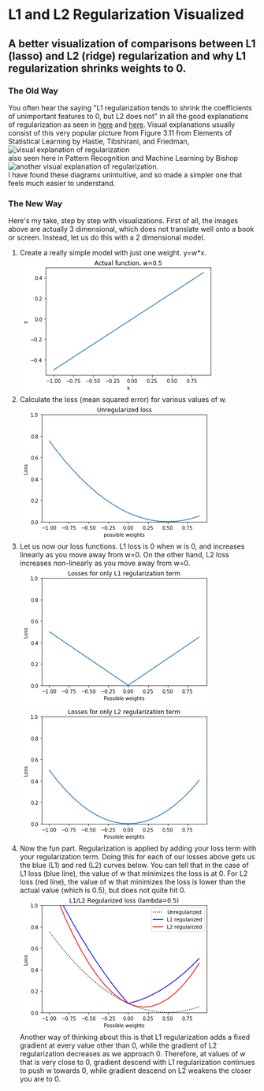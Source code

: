 # L1 and L2 Regularization Visualized
## A better visualization of comparisons between L1 (lasso) and L2 (ridge) regularization and why L1 regularization shrinks weights to 0.  
### The Old Way
You often hear the saying "L1 regularization tends to shrink the coefficients of unimportant features to 0, but L2 does not" in all the good explanations of regularization as seen in [here](https://towardsdatascience.com/l1-and-l2-regularization-methods-ce25e7fc831c) and [here](https://towardsdatascience.com/intuitions-on-l1-and-l2-regularisation-235f2db4c261). Visual explanations usually consist of this very popular picture from Figure 3.11 from Elements of Statistical Learning by Hastie, Tibshirani, and Friedman,  
![visual explanation of regularization](https://i.stack.imgur.com/oVJDB.png)   
also seen here in Pattern Recognition and Machine Learning by Bishop ![another visual explanation of regularization](https://i.stack.imgur.com/ffUlW.png).  
I have found these diagrams unintuitive, and so made a simpler one that feels much easier to understand.
### The New Way
Here's my take, step by step with visualizations. First of all, the images above are actually 3 dimensional, which does not translate well onto a book or screen. Instead, let us do this with a 2 dimensional model.  
1. Create a really simple model with just one weight. y=w*x.  
![original equation](./resources/original_equation.png)  
2. Calculate the loss (mean squared error) for various values of w.  
![unregularized loss](./resources/unregularized_loss.png)  
3. Let us now our loss functions. L1 loss is 0 when w is 0, and increases linearly as you move away from w=0. On the other hand, L2 loss increases non-linearly as you move away from w=0.  
![L1 loss](./resources/L1_loss.png) ![L2 loss](./resources/L2_loss.png)
4. Now the fun part. Regularization is applied by adding your loss term with your regularization term. Doing this for each of our losses above gets us the blue (L1) and red (L2) curves below. You can tell that in the case of L1 loss (blue line), the value of w that minimizes the loss is at 0. For L2 loss (red line), the value of w that minimizes the loss is lower than the actual value (which is 0.5), but does not quite hit 0.  
![regularized loss](./resources/regularized_loss.png)  
Another way of thinking about this is that L1 regularization adds a fixed gradient at every value other than 0, while the gradient of L2 regularization decreases as we approach 0. Therefore, at values of w that is very close to 0, gradient descend with L1 regularization continues to push w towards 0, while gradient descend on L2 weakens the closer you are to 0.

